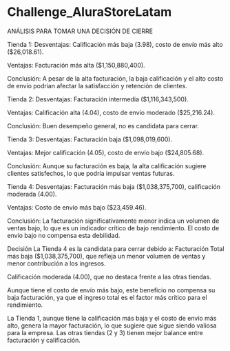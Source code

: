 # Challenge_AluraStoreLatam

ANÁLISIS PARA TOMAR UNA DECISIÓN DE CIERRE

Tienda 1:
Desventajas: Calificación más baja (3.98), costo de envío más alto ($26,018.61).

Ventajas: Facturación más alta ($1,150,880,400).

Conclusión: A pesar de la alta facturación, la baja calificación y el alto costo de envío podrían afectar la satisfacción y retención de clientes.

Tienda 2:
Desventajas: Facturación intermedia ($1,116,343,500).

Ventajas: Calificación alta (4.04), costo de envío moderado ($25,216.24).

Conclusión: Buen desempeño general, no es candidata para cerrar.

Tienda 3:
Desventajas: Facturación baja ($1,098,019,600).

Ventajas: Mejor calificación (4.05), costo de envío bajo ($24,805.68).

Conclusión: Aunque su facturación es baja, la alta calificación sugiere clientes satisfechos, lo que podría impulsar ventas futuras.

Tienda 4:
Desventajas: Facturación más baja ($1,038,375,700), calificación moderada (4.00).

Ventajas: Costo de envío más bajo ($23,459.46).

Conclusión: La facturación significativamente menor indica un volumen de ventas bajo, lo que es un indicador crítico de bajo rendimiento. El costo de envío bajo no compensa esta debilidad.

Decisión
La Tienda 4 es la candidata para cerrar debido a:
Facturación Total más baja ($1,038,375,700), que refleja un menor volumen de ventas y menor contribución a los ingresos.

Calificación moderada (4.00), que no destaca frente a las otras tiendas.

Aunque tiene el costo de envío más bajo, este beneficio no compensa su baja facturación, ya que el ingreso total es el factor más crítico para el rendimiento.

La Tienda 1, aunque tiene la calificación más baja y el costo de envío más alto, genera la mayor facturación, lo que sugiere que sigue siendo valiosa para la empresa. Las otras tiendas (2 y 3) tienen mejor balance entre facturación y calificación.
